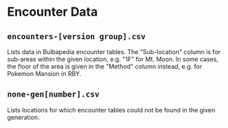 # Encounter Data

## `encounters-[version group].csv`

Lists data in Bulbapedia encounter tables. The "Sub-location" column is for sub-areas within the given location, e.g. "1F" for Mt. Moon. In some cases, the floor of the area is given in the "Method" column instead, e.g. for Pokemon Mansion in RBY.

## `none-gen[number].csv`

Lists locations for which encounter tables could not be found in the given generation.
